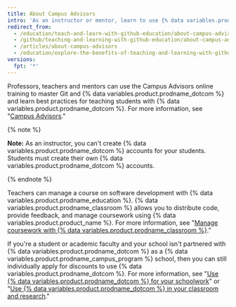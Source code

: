 ```yaml
---
title: About Campus Advisors
intro: 'As an instructor or mentor, learn to use {% data variables.product.prodname_dotcom %} at your school with Campus Advisors training and support.'
redirect_from:
  - /education/teach-and-learn-with-github-education/about-campus-advisors
  - /github/teaching-and-learning-with-github-education/about-campus-advisors
  - /articles/about-campus-advisors
  - /education/explore-the-benefits-of-teaching-and-learning-with-github-education/about-campus-advisors
versions:
  fpt: '*'
---
```

Professors, teachers and mentors can use the Campus Advisors online training to master Git and {% data variables.product.prodname_dotcom %} and learn best practices for teaching students with {% data variables.product.prodname_dotcom %}.  For more information, see "[Campus Advisors](https://education.github.com/teachers/advisors)."

{% note %}

**Note:** As an instructor, you can't create {% data variables.product.prodname_dotcom %} accounts for your students. Students must create their own {% data variables.product.prodname_dotcom %} accounts.

{% endnote %}

Teachers can manage a course on software development with {% data variables.product.prodname_education %}. {% data variables.product.prodname_classroom %} allows you to distribute code, provide feedback, and manage coursework using {% data variables.product.product_name %}. For more information, see "[Manage coursework with {% data variables.product.prodname_classroom %}](/education/manage-coursework-with-github-classroom)."

If you're a student or academic faculty and your school isn't partnered with {% data variables.product.prodname_dotcom %} as a {% data variables.product.prodname_campus_program %} school, then you can still individually apply for discounts to use {% data variables.product.prodname_dotcom %}. For more information, see "[Use {% data variables.product.prodname_dotcom %} for your schoolwork](/education/teach-and-learn-with-github-education/use-github-for-your-schoolwork)" or "[Use {% data variables.product.prodname_dotcom %} in your classroom and research](/education/teach-and-learn-with-github-education/use-github-in-your-classroom-and-research/)."
